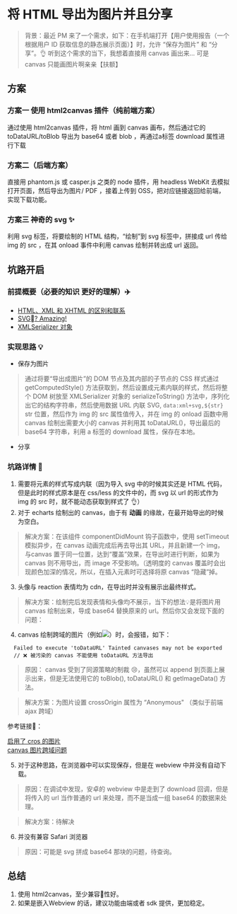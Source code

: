 # 将 HTML 导出为图片并且分享
> 背景：最近 PM 来了一个需求，如下：在手机端打开【用户使用报告（一个根据用户 ID 获取信息的静态展示页面）】时，允许 “保存为图片” 和 “分享”。👌 听到这个需求的当下，我想着直接用 canvas 画出来... 可是 canvas 只能画图片啊亲亲【扶额】

## 方案
### 方案一 使用 html2canvas 插件（纯前端方案）
通过使用 html2canvas 插件，将 html 画到 canvas 画布，然后通过它的 toDataURL/toBlob 导出为 base64 或者 blob ，再通过a标签 download 属性进行下载
### 方案二（后端方案）
直接用 phantom.js 或 casper.js 之类的 node 插件，用 headless WebKit 去模拟打开页面，然后导出为图片/ PDF ，接着上传到 OSS，把对应链接返回给前端，实现下载功能。
### 方案三 神奇的 svg ✨
利用 svg 标签，将要绘制的 HTML 结构，“绘制”到 svg 标签中，拼接成 url 传给 img 的 src ，在其 onload 事件中利用 canvas 绘制并转出成 url 返回。

## 坑路开启
### 前提概要（必要的知识 更好的理解）✈️
- [HTML、XML 和 XHTML 的区别和联系](./HTML&XML&XHTML.md)
- [SVG? Amazing!](./svg.md)
- [ XMLSerializer 对象](./XMLSerializer.md)
### 实现思路 💡
- 保存为图片

> 通过将要“导出成图片”的 DOM 节点及其内部的子节点的 CSS 样式通过 getComputedStyle() 方法获取到，然后设置成元素内联的样式，然后将整个 DOM 树放至 XMLSerializer 对象的 serializeToString() 方法中，序列化出它的结构字符串，然后使用数据 URL 内联 SVG, `data:xml+svg,${str}` str 位置，然后作为 img 的 src 属性值传入，并在 img 的 onload 函数中用 canvas 绘制出需要大小的 canvas 并利用其 toDataURL()，导出最后的 base64 字符串，利用 a 标签的 download 属性，保存在本地。

- 分享

### 坑路详情 🔎
1. 需要将元素的样式写成内联（因为导入 svg 中的时候其实还是 HTML 代码，但是此时的样式原本是在 css/less 的文件中的，而 svg 以 url 的形式作为 img 的 src 时，就不能动态获取到样式了 👌）
2. 对于 echarts 绘制出的 canvas，由于有 **动画** 的缘故，在最开始导出的时候为空白。
> 解决方案：在该组件 componentDidMount 钩子函数中，使用 setTimeout 模拟异步，在 canvas 动画完成后再去导出其 URL，并且新建一个 img，与canvas 置于同一位置，达到“覆盖”效果，在导出时进行判断，如果为 canvas 则不用导出，而 image 不受影响。（透明度的 canvas 覆盖时会出现颜色加深的情况，所以，在插入元素时可选择将原 canvas “隐藏”掉。
3. 头像与 reaction 表情均为 cdn，在导出时并没有展示出最终样式。
> 解决方案：绘制完后发现表情和头像均不展示，当下的想法💡是将图片用 canvas 绘制出来，导成 base64 替换原来的 url。然后你又会发现下面的问题：
4. canvas 绘制跨域的图片（例如<img src="http://xxxx.com/yyy/ddd.png"/>）时，会报错，如下：
```
  Failed to execute 'toDataURL' Tainted canvases may not be exported
  // ❌ 被污染的 canvas 不能使用 toDataURL 方法导出
```
> 原因： canvas 受到了同源策略的制裁 😢，虽然可以 append 到页面上展示出来，但是无法使用它的 toBlob(), toDataURL() 和 getImageData() 方法。

> 解决方案：为图片设置 crossOrigin 属性为 “Anonymous" （类似于前端 ajax 跨域）

参考链接🔗：

[启用了 cros 的图片](https://developer.mozilla.org/zh-CN/docs/Web/HTML/CORS_enabled_image)\
[canvas 图片跨域问题](https://www.zhangxinxu.com/wordpress/2018/02/crossorigin-canvas-getimagedata-cors/)

5. 对于这种思路，在浏览器中可以实现保存，但是在 webview 中并没有自动下载。
> 原因：在调试中发现，安卓的 webview 中是走到了 download 回调，但是将传入的 url 当作普通的 url 来处理，而不是当成一组 base64 的数据来处理。

> 解决方案：待解决
6. 并没有兼容 Safari 浏览器
> 原因：可能是 svg 拼成 base64 那块的问题，待查询。

## 总结
1. 使用 html2canvas，至少兼容性好。
2. 如果是嵌入Webview 的话，建议功能由端或者 sdk 提供，更加稳定。